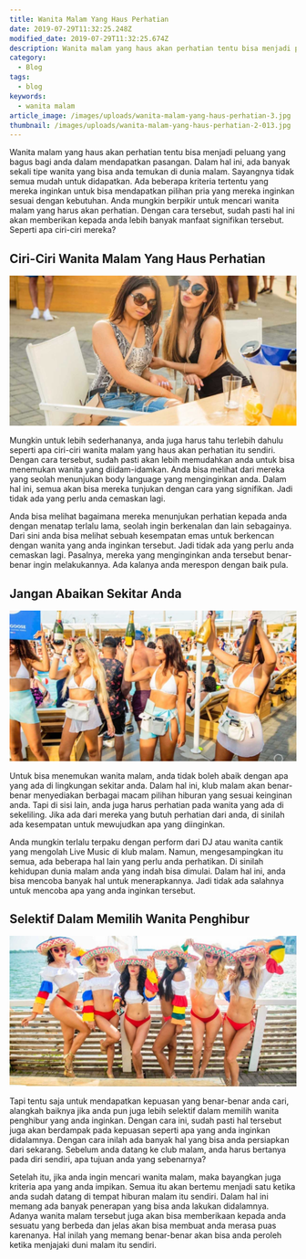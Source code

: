 ```yaml
---
title: Wanita Malam Yang Haus Perhatian
date: 2019-07-29T11:32:25.248Z
modified_date: 2019-07-29T11:32:25.674Z
description: Wanita malam yang haus akan perhatian tentu bisa menjadi peluang yang bagus bagi anda dalam mendapatkan pasangan. 
category:
  - Blog
tags:
  - blog
keywords:
  - wanita malam
article_image: /images/uploads/wanita-malam-yang-haus-perhatian-3.jpg
thumbnail: /images/uploads/wanita-malam-yang-haus-perhatian-2-013.jpg
---
```

Wanita malam yang haus akan perhatian tentu bisa menjadi peluang yang bagus bagi anda dalam mendapatkan pasangan. Dalam hal ini, ada banyak sekali tipe wanita yang bisa anda temukan di dunia malam. Sayangnya tidak semua mudah untuk didapatkan. Ada beberapa kriteria tertentu yang mereka inginkan untuk bisa mendapatkan pilihan pria yang mereka inginkan sesuai dengan kebutuhan. Anda mungkin berpikir untuk mencari wanita malam yang harus akan perhatian. Dengan cara tersebut, sudah pasti hal ini akan memberikan kepada anda lebih banyak manfaat signifikan tersebut. Seperti apa ciri-ciri mereka?



## Ciri-Ciri Wanita Malam Yang Haus Perhatian

![Wanita Malam Yang Haus Perhatian](/images/uploads/wanita-malam-yang-haus-perhatian-3.jpg)

Mungkin untuk lebih sederhananya, anda juga harus tahu terlebih dahulu seperti apa ciri-ciri wanita malam yang haus akan perhatian itu sendiri. Dengan cara tersebut, sudah pasti akan lebih memudahkan anda untuk bisa menemukan wanita yang diidam-idamkan. Anda bisa melihat dari mereka yang seolah menunjukan body language yang menginginkan anda. Dalam hal ini, semua akan bisa mereka tunjukan dengan cara yang signifikan. Jadi tidak ada yang perlu anda cemaskan lagi.

Anda bisa melihat bagaimana mereka menunjukan perhatian kepada anda dengan menatap terlalu lama, seolah ingin berkenalan dan lain sebagainya. Dari sini anda bisa melihat sebuah kesempatan emas untuk berkencan dengan wanita yang anda inginkan tersebut. Jadi tidak ada yang perlu anda cemaskan lagi. Pasalnya, mereka yang menginginkan anda tersebut benar-benar ingin melakukannya. Ada kalanya anda merespon dengan baik pula.



## Jangan Abaikan Sekitar Anda

![Wanita Malam Yang Haus Perhatian](/images/uploads/wanita-malam-yang-haus-perhatian-2.jpg)

Untuk bisa menemukan wanita malam, anda tidak boleh abaik dengan apa yang ada di lingkungan sekitar anda. Dalam hal ini, klub malam akan benar-benar menyediakan berbagai macam pilihan hiburan yang sesuai keinginan anda. Tapi di sisi lain, anda juga harus perhatian pada wanita yang ada di sekeliling. Jika ada dari mereka yang butuh perhatian dari anda, di sinilah ada kesempatan untuk mewujudkan apa yang diinginkan.

Anda mungkin terlalu terpaku dengan perform dari DJ atau wanita cantik yang mengolah Live Music di klub malam. Namun, mengesampingkan itu semua, ada beberapa hal lain yang perlu anda perhatikan. Di sinilah kehidupan dunia malam anda yang indah bisa dimulai. Dalam hal ini, anda bisa mencoba banyak hal untuk menerapkannya. Jadi tidak ada salahnya untuk mencoba apa yang anda inginkan tersebut.



## Selektif Dalam Memilih Wanita Penghibur

![Wanita Malam Yang Haus Perhatian](/images/uploads/wanita-malam-yang-haus-perhatian-1.jpg)

Tapi tentu saja untuk mendapatkan kepuasan yang benar-benar anda cari, alangkah baiknya jika anda pun juga lebih selektif dalam memilih wanita penghibur yang anda inginkan. Dengan cara ini, sudah pasti hal tersebut juga akan berdampak pada kepuasan seperti apa yang anda inginkan didalamnya. Dengan cara inilah ada banyak hal yang bisa anda persiapkan dari sekarang. Sebelum anda datang ke club malam, anda harus bertanya pada diri sendiri, apa tujuan anda yang sebenarnya?

Setelah itu, jika anda ingin mencari wanita malam, maka bayangkan juga kriteria apa yang anda impikan. Semua itu akan bertemu menjadi satu ketika anda sudah datang di tempat hiburan malam itu sendiri. Dalam hal ini memang ada banyak penerapan yang bisa anda lakukan didalamnya. Adanya wanita malam tersebut juga akan bisa memberikaan kepada anda sesuatu yang berbeda dan jelas akan bisa membuat anda merasa puas karenanya. Hal inilah yang memang benar-benar akan bisa anda peroleh ketika menjajaki duni malam itu sendiri.

